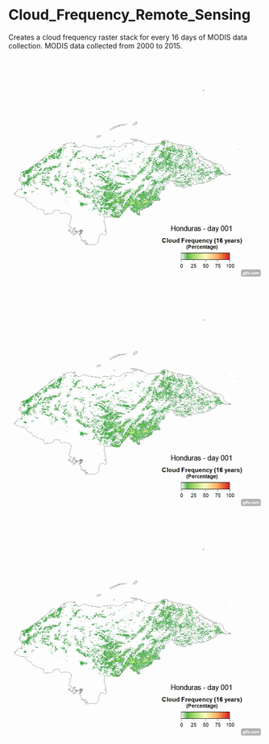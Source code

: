 # Cloud_Frequency_Remote_Sensing

Creates a cloud frequency raster stack for every 16 days of MODIS data collection. MODIS data collected from 2000 to 2015.


[![Alt text for your video](https://github.com/geolime/Cloud_Frequency_Remote_Sensing/blob/master/honduras.gif)](https://youtu.be/DOcqOgCfHp0)

<p align="center">
  <img src="https://github.com/geolime/Cloud_Frequency_Remote_Sensing/blob/master/honduras.gif">
 </p>

<p align="center">
  <img src="https://github.com/geolime/Cloud_Frequency_Remote_Sensing/blob/master/honduras.gif">
 </p>
